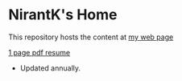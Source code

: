 NirantK's Home
=================

This repository hosts the content at [my web page](http://www.nirantk.in)

[1 page pdf resume](http://www.nirantk.in/resume/nirant-kasliwal-resume.pdf)
- Updated annually. 
